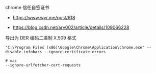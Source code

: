 chrome 信任自签证书

- <https://www.wyr.me/post/618>

- <https://blog.csdn.net/arv002/article/details/109066228>

导出为 DER 编码二进制 X.509 格式

```
"C:\Program Files (x86)\Google\Chrome\Application\chrome.exe" --disable-infobars --ignore-certificate-errors

# mac
--ignore-urlfetcher-cert-requests
```

